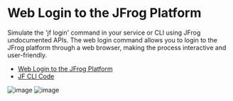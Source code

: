 # Web Login to the JFrog Platform
Simulate the 'jf login' command in your service or CLI using JFrog undocumented APIs.
The web login command allows you to login to the JFrog platform through a web browser, making the process interactive and user-friendly.

- [Web Login to the JFrog Platform](https://docs.jfrog-applications.jfrog.io/jfrog-applications/jfrog-cli/configurations/jfrog-platform-configuration#web-login-to-the-jfrog-platform)
- [JF CLI Code](https://github.com/jfrog/jfrog-cli-core/blob/master/artifactory/utils/weblogin.go)

![image](https://github.com/user-attachments/assets/755c5fc2-f05b-4c0f-95f7-a265059d0fc6)
![image](https://github.com/user-attachments/assets/16398ca1-89a6-4ff1-b7cf-6ecaa710a4a6)


